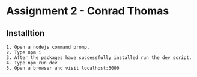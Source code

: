 # Assignment 2 - Conrad Thomas


## Installtion 
```
1. Open a nodejs command promp.
2. Type npm i
3. After the packages have successfully installed run the dev script.
4. Type npm run dev
5. Open a browser and visit localhost:3000
```
